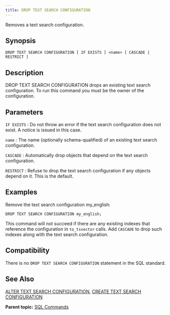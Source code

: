 ```yaml
---
title: DROP TEXT SEARCH CONFIGURATION 
---
```


Removes a text search configuration.

## <a id="section2"></a>Synopsis 

``` {#sql_command_synopsis}
DROP TEXT SEARCH CONFIGURATION [ IF EXISTS ] <name> [ CASCADE | RESTRICT ]
```

## <a id="section3"></a>Description 

DROP TEXT SEARCH CONFIGURATION drops an existing text search configuration. To run this command you must be the owner of the configuration.

## <a id="section4"></a>Parameters 

`IF EXISTS`
:   Do not throw an error if the text search configuration does not exist. A notice is issued in this case.

`name`
:   The name \(optionally schema-qualified\) of an existing text search configuration.

`CASCADE`
:   Automatically drop objects that depend on the text search configuration.

`RESTRICT`
:   Refuse to drop the text search configuration if any objects depend on it. This is the default.

## <a id="section5"></a>Examples 

Remove the text search configuration my\_english:

```
DROP TEXT SEARCH CONFIGURATION my_english;
```

This command will not succeed if there are any existing indexes that reference the configuration in `to_tsvector` calls. Add `CASCADE` to drop such indexes along with the text search configuration.

## <a id="section6"></a>Compatibility 

There is no `DROP TEXT SEARCH CONFIGURATION` statement in the SQL standard.

## <a id="section7"></a>See Also 

[ALTER TEXT SEARCH CONFIGURATION](ALTER_TEXT_SEARCH_CONFIGURATION.html), [CREATE TEXT SEARCH CONFIGURATION](CREATE_TEXT_SEARCH_CONFIGURATION.html)

**Parent topic:** [SQL Commands](../sql_commands/sql_ref.html)

